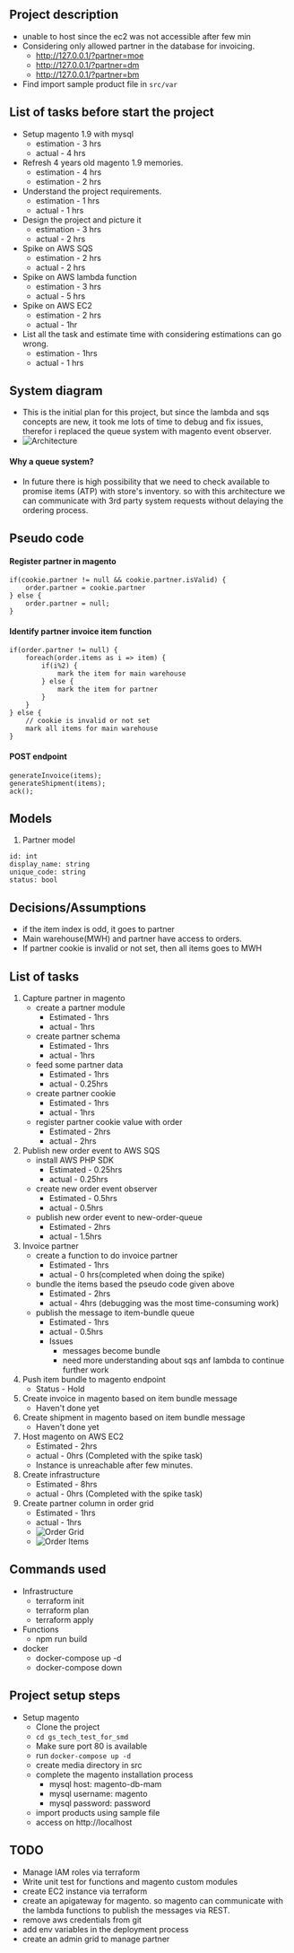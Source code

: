 ## Project description
* unable to host since the ec2 was not accessible after few min
* Considering only allowed partner in the database for invoicing.
    * http://127.0.0.1/?partner=moe
    * http://127.0.0.1/?partner=dm
    * http://127.0.0.1/?partner=bm
* Find import sample product file in `src/var`

## List of tasks before start the project
* Setup magento 1.9 with mysql
    * estimation - 3 hrs
    * actual - 4 hrs
* Refresh 4 years old magento 1.9 memories.
    * estimation - 4 hrs
    * estimation - 2 hrs
* Understand the project requirements.
    * estimation - 1 hrs
    * actual - 1 hrs
* Design the project and picture it
    * estimation - 3 hrs
    * actual - 2 hrs
* Spike on AWS SQS
    * estimation - 2 hrs
    * actual - 2 hrs
* Spike on AWS lambda function
    * estimation - 3 hrs
    * actual - 5 hrs
* Spike on AWS EC2
    * estimation - 2 hrs
    * actual - 1hr
* List all the task and estimate time with considering estimations can go wrong.
    * estimation - 1hrs
    * actual - 1 hrs

## System diagram
* This is the initial plan for this project, but since the lambda and sqs concepts are new, it took me lots of time to debug and fix issues, therefor i replaced the queue system with magento event observer.
* ![Architecture](/doc/Partner%20Invoice-Page-1.png)
#### Why a queue system?
* In future there is high possibility that we need to check available to promise items (ATP) with store's inventory. so with this architecture we can communicate with 3rd party system requests without delaying the ordering process.

## Pseudo code
#### Register partner in magento
```
if(cookie.partner != null && cookie.partner.isValid) {
    order.partner = cookie.partner
} else {
    order.partner = null;
}
```

#### Identify partner invoice item function
```
if(order.partner != null) {
    foreach(order.items as i => item) {
        if(i%2) {
            mark the item for main warehouse
        } else {
            mark the item for partner
        }
    }
} else {
    // cookie is invalid or not set
    mark all items for main warehouse
}
```

#### POST endpoint
```
generateInvoice(items);
generateShipment(items);
ack();
```

## Models
1. Partner model
```
id: int
display_name: string
unique_code: string
status: bool
```

## Decisions/Assumptions
* if the item index is odd, it goes to partner
* Main warehouse(MWH) and partner have access to orders.
* If partner cookie is invalid or not set, then all items goes to MWH

## List of tasks
1. Capture partner in magento
    * create a partner module
        * Estimated - 1hrs
        * actual - 1hrs
    * create partner schema
        * Estimated - 1hrs
        * actual - 1hrs
    * feed some partner data
        * Estimated - 1hrs
        * actual - 0.25hrs
    * create partner cookie
        * Estimated - 1hrs
        * actual - 1hrs
    * register partner cookie value with order
        * Estimated - 2hrs
        * actual - 2hrs
2. Publish new order event to AWS SQS
    * install AWS PHP SDK
        * Estimated - 0.25hrs
        * actual - 0.25hrs
    * create new order event observer
        * Estimated - 0.5hrs
        * actual - 0.5hrs
    * publish new order event to new-order-queue
        * Estimated - 2hrs
        * actual - 1.5hrs
3. Invoice partner
    * create a function to do invoice partner
        * Estimated - 1hrs
        * actual - 0 hrs(completed when doing the spike)
    * bundle the items based the pseudo code given above
        * Estimated - 2hrs
        * actual - 4hrs (debugging was the most time-consuming work)
    * publish the message to item-bundle queue
        * Estimated - 1hrs
        * actual - 0.5hrs
        * Issues
            * messages become bundle
            * need more understanding about sqs anf lambda to continue further work     
4. Push item bundle to magento endpoint
    * Status - Hold
5. Create invoice in magento based on item bundle message
    * Haven't done yet
6. Create shipment in magento based on item bundle message
    * Haven't done yet
7. Host magento on AWS EC2
    * Estimated - 2hrs
    * actual - 0hrs (Completed with the spike task)
    * Instance is unreachable after few minutes. 
8. Create infrastructure 
    * Estimated - 8hrs
    * actual - 0hrs (Completed with the spike task)
9. Create partner column in order grid
    * Estimated - 1hrs
    * actual - 1hrs
    * ![Order Grid](/doc/order-grid.png)
    * ![Order Items](/doc/order-items.png)

## Commands used
* Infrastructure
    * terraform init
    * terraform plan
    * terraform apply
* Functions
    * npm run build
* docker
    * docker-compose up -d
    * docker-compose down
    
## Project setup steps
* Setup magento 
    * Clone the project 
    * `cd gs_tech_test_for_smd`
    * Make sure port 80 is available 
    * run `docker-compose up -d`
    * create media directory in src
    * complete the magento installation process
        * mysql host: magento-db-mam
        * mysql username: magento
        * mysql password: password
    * import products using sample file
    * access on http://localhost

## TODO
* Manage IAM roles via terraform
* Write unit test for functions and magento custom modules
* create EC2 instance via terraform
* create an apigateway for magento. so magento can communicate with the lambda functions to publish the messages via REST.
* remove aws credentials from git
* add env variables in the deployment process
* create an admin grid to manage partner